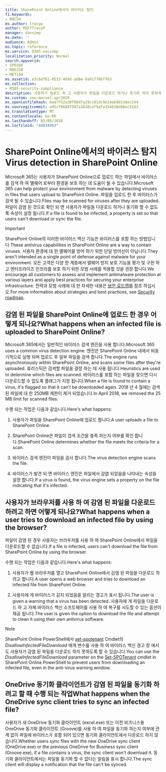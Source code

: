 ```yaml
---
title: SharePoint Online에서의 바이러스 탐지
f1.keywords:
- NOCSH
ms.author: tracyp
author: MSFTTracyP
manager: dansimp
ms.date: ''
audience: Admin
ms.topic: reference
ms.service: O365-seccomp
localization_priority: Normal
search.appverid:
- SPO160
- MOE150
- MET150
ms.assetid: e3c6df61-8513-499d-ad8e-8a91770bff63
ms.collection:
- M365-security-compliance
description: 사용자가 업로드 하 고 사용자가 파일을 다운로드 하거나 동기화 하지 못하게 하는 파일에서 SharePoint Online이 바이러스를 감지 하는 방법에 대해 알아봅니다.
ms.custom: seo-marvel-apr2020
ms.openlocfilehash: 6a47f52a30f90d7a19cc01dc9e14eb9b534ec244
ms.sourcegitcommit: a45cf8b887587a1810caf9afa354638e68ec5243
ms.translationtype: MT
ms.contentlocale: ko-KR
ms.lasthandoff: 05/05/2020
ms.locfileid: "44034953"
---
```

# <a name="virus-detection-in-sharepoint-online"></a><span data-ttu-id="31ebf-103">SharePoint Online에서의 바이러스 탐지</span><span class="sxs-lookup"><span data-stu-id="31ebf-103">Virus detection in SharePoint Online</span></span>

<span data-ttu-id="31ebf-104">Microsoft 365는 사용자가 SharePoint Online으로 업로드 하는 파일에서 바이러스를 검색 하 여 맬웨어 로부터 환경을 보호 하는 데 도움이 될 수 있습니다.</span><span class="sxs-lookup"><span data-stu-id="31ebf-104">Microsoft 365 can help protect your environment from malware by detecting viruses in files that users upload to SharePoint Online.</span></span> <span data-ttu-id="31ebf-105">파일을 업로드 한 후 바이러스가 검색 될 수 있습니다.</span><span class="sxs-lookup"><span data-stu-id="31ebf-105">Files may be scanned for viruses after they are uploaded.</span></span> <span data-ttu-id="31ebf-106">파일이 감염 된 것으로 확인 되 면 사용자가 파일을 다운로드 하거나 동기화 할 수 없도록 속성이 설정 됩니다.</span><span class="sxs-lookup"><span data-stu-id="31ebf-106">If a file is found to be infected, a property is set so that users can't download or sync the file.</span></span>

> [!IMPORTANT]
> <span data-ttu-id="31ebf-107">SharePoint Online의 이러한 바이러스 백신 기능은 바이러스를 포함 하는 방법입니다.</span><span class="sxs-lookup"><span data-stu-id="31ebf-107">These antivirus capabilities in SharePoint Online are a way to contain viruses.</span></span> <span data-ttu-id="31ebf-108">사용자 환경에 대 한 맬웨어를 방어 하기 위한 단일 방어선이 아닙니다.</span><span class="sxs-lookup"><span data-stu-id="31ebf-108">They aren't intended as a single point of defense against malware for your environment.</span></span> <span data-ttu-id="31ebf-109">모든 고객은 다양 한 계층에서 맬웨어 방지 보호 기능을 평가 및 구현 하 고 엔터프라이즈 인프라를 보호 하기 위한 모범 사례를 적용할 것을 권장 합니다.</span><span class="sxs-lookup"><span data-stu-id="31ebf-109">We encourage all customers to assess and implement antimalware protection at various layers and apply best practices for securing your enterprise infrastructure.</span></span> <span data-ttu-id="31ebf-110">전략과 모범 사례에 대 한 자세한 내용은 [보안 로드맵](security-roadmap.md)를 참조 하십시오.</span><span class="sxs-lookup"><span data-stu-id="31ebf-110">For more information about strategies and best practices, see [Security roadmap](security-roadmap.md).</span></span>

## <a name="what-happens-when-an-infected-file-is-uploaded-to-sharepoint-online"></a><span data-ttu-id="31ebf-111">감염 된 파일을 SharePoint Online에 업로드 한 경우 어떻게 되나요?</span><span class="sxs-lookup"><span data-stu-id="31ebf-111">What happens when an infected file is uploaded to SharePoint Online?</span></span>

<span data-ttu-id="31ebf-112">Microsoft 365에서는 일반적인 바이러스 검색 엔진을 사용 합니다.</span><span class="sxs-lookup"><span data-stu-id="31ebf-112">Microsoft 365 uses a common virus detection engine.</span></span> <span data-ttu-id="31ebf-113">엔진은 SharePoint Online 내에서 비동기적으로 실행 되며 업로드 후 일부 파일을 검색 합니다.</span><span class="sxs-lookup"><span data-stu-id="31ebf-113">The engine runs asynchronously within SharePoint Online, and scans some files after they're uploaded.</span></span> <span data-ttu-id="31ebf-114">휴리스틱은 검색할 파일을 결정 하는 데 사용 됩니다.</span><span class="sxs-lookup"><span data-stu-id="31ebf-114">Heuristics are used to determine which files are scanned.</span></span> <span data-ttu-id="31ebf-115">바이러스를 포함 하는 파일을 찾으면 다시 다운로드할 수 없도록 플래그가 지정 됩니다.</span><span class="sxs-lookup"><span data-stu-id="31ebf-115">When a file is found to contain a virus, it's flagged so that it can't be downloaded again.</span></span> <span data-ttu-id="31ebf-116">2018 년 4 월에는 검색 된 파일에 대 한 250MB 제한이 제거 되었습니다.</span><span class="sxs-lookup"><span data-stu-id="31ebf-116">In April 2018, we removed the 25 MB limit for scanned files.</span></span>

<span data-ttu-id="31ebf-117">수행 되는 작업은 다음과 같습니다.</span><span class="sxs-lookup"><span data-stu-id="31ebf-117">Here's what happens:</span></span>

1. <span data-ttu-id="31ebf-118">사용자가 파일을 SharePoint Online에 업로드 합니다.</span><span class="sxs-lookup"><span data-stu-id="31ebf-118">A user uploads a file to SharePoint Online.</span></span>

2. <span data-ttu-id="31ebf-119">SharePoint Online은 파일이 검색 조건을 충족 하는지 여부를 확인 합니다.</span><span class="sxs-lookup"><span data-stu-id="31ebf-119">SharePoint Online determines whether the file meets the criteria for a scan.</span></span>

3. <span data-ttu-id="31ebf-120">바이러스 검색 엔진이 파일을 검사 합니다.</span><span class="sxs-lookup"><span data-stu-id="31ebf-120">The virus detection engine scans the file.</span></span>

4. <span data-ttu-id="31ebf-121">바이러스가 발견 되 면 바이러스 엔진은 파일에서 감염 되었음을 나타내는 속성을 설정 합니다.</span><span class="sxs-lookup"><span data-stu-id="31ebf-121">If a virus is found, the virus engine sets a property on the file indicating that it's infected.</span></span>

## <a name="what-happens-when-a-user-tries-to-download-an-infected-file-by-using-the-browser"></a><span data-ttu-id="31ebf-122">사용자가 브라우저를 사용 하 여 감염 된 파일을 다운로드 하려고 하면 어떻게 되나요?</span><span class="sxs-lookup"><span data-stu-id="31ebf-122">What happens when a user tries to download an infected file by using the browser?</span></span>

<span data-ttu-id="31ebf-123">파일이 감염 된 경우 사용자는 브라우저를 사용 하 여 SharePoint Online에서 파일을 다운로드할 수 없습니다.</span><span class="sxs-lookup"><span data-stu-id="31ebf-123">If a file is infected, users can't download the file from SharePoint Online by using the browser.</span></span>

<span data-ttu-id="31ebf-124">수행 되는 작업은 다음과 같습니다.</span><span class="sxs-lookup"><span data-stu-id="31ebf-124">Here's what happens:</span></span>

1. <span data-ttu-id="31ebf-125">사용자가 웹 브라우저를 열고 SharePoint Online에서 감염 된 파일을 다운로드 하려고 합니다.</span><span class="sxs-lookup"><span data-stu-id="31ebf-125">A user opens a web browser and tries to download an infected file from SharePoint Online.</span></span>

2. <span data-ttu-id="31ebf-126">사용자에 게 바이러스가 감지 되었음을 알리는 경고가 표시 됩니다.</span><span class="sxs-lookup"><span data-stu-id="31ebf-126">The user is given a warning that a virus has been detected.</span></span> <span data-ttu-id="31ebf-127">사용자에 게 파일을 다운로드 하 고 자체 바이러스 백신 소프트웨어를 사용 하 여 복구를 시도할 수 있는 옵션이 제공 됩니다.</span><span class="sxs-lookup"><span data-stu-id="31ebf-127">The user is given the option to download the file and attempt to clean it using their own antivirus software.</span></span>

> [!NOTE]
> <span data-ttu-id="31ebf-128">SharePoint Online PowerShell에서 [set-spotenant](https://docs.microsoft.com/powershell/module/sharepoint-online/Set-SPOTenant) Cmdlet의 *DisallowInfectedFileDownload* 매개 변수를 사용 하 여 바이러스 백신 경고 창 에서도 사용자가 감염 된 파일을 다운로드 하지 못하도록 할 수 있습니다.</span><span class="sxs-lookup"><span data-stu-id="31ebf-128">You can use the *DisallowInfectedFileDownload* parameter on the [Set-SPOTenant](https://docs.microsoft.com/powershell/module/sharepoint-online/Set-SPOTenant) cmdlet in SharePoint Online PowerShell to prevent users from downloading an infected file, even in the anti-virus warning window.</span></span>

## <a name="what-happens-when-the-onedrive-sync-client-tries-to-sync-an-infected-file"></a><span data-ttu-id="31ebf-129">OneDrive 동기화 클라이언트가 감염 된 파일을 동기화 하려고 할 때 수행 되는 작업</span><span class="sxs-lookup"><span data-stu-id="31ebf-129">What happens when the OneDrive sync client tries to sync an infected file?</span></span>

<span data-ttu-id="31ebf-130">사용자가 새 OneDrive 동기화 클라이언트 (excel.exe) 또는 이전 비즈니스용 OneDrive 동기화 클라이언트 (Groove)를 사용 하 여 파일을 동기화 하는지 여부에 관계 없이 파일에 바이러스가 포함 되어 있으면 동기화 클라이언트에서 다운로드 하지 않습니다.</span><span class="sxs-lookup"><span data-stu-id="31ebf-130">Whether users sync files with the new OneDrive sync client (OneDrive.exe) or the previous OneDrive for Business sync client (Groove.exe), if a file contains a virus, the sync client won't download it.</span></span> <span data-ttu-id="31ebf-131">동기화 클라이언트에서는 파일을 동기화 할 수 없다는 알림을 표시 합니다.</span><span class="sxs-lookup"><span data-stu-id="31ebf-131">The sync client will display a notification that the file can't be synced.</span></span>
